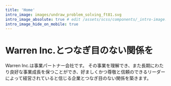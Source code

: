```yaml
---
title: 'Home'
intro_image: images/undraw_problem_solving_ft81.svg
intro_image_absolute: true # edit /assets/scss/components/_intro-image.scss for full control
intro_image_hide_on_mobile: true
---
```


# Warren Inc.とつなぎ目のない関係を
Warren Inc.は事業パートナー会社です。
その事業を理解でき、また長期にわたり良好な事業成長を保つことができ、好ましくかつ尊敬と信頼のできるリーダーによって経営されていると信じる企業とつなぎ目のない関係を築きます。

